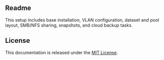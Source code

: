 ## Readme

This setup includes base installation, VLAN configuration, dataset and pool layout, SMB/NFS sharing, snapshots, and cloud backup tasks.

## License

This documentation is released under the [MIT License](./LICENSE).
